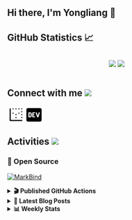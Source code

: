 ## Hi there, I'm Yongliang 👋 

## GitHub Statistics :chart_with_upwards_trend:
<div align="center">
<div style="display: flex; align-items: center; justify-content: center;">

[![](https://github-readme-stats.vercel.app/api?username=tlylt&show_icons=true&theme=tokyonight&hide_border=true&locale=en)](https://github.com/tlylt)
[![](https://github-readme-streak-stats.herokuapp.com/?user=tlylt&theme=tokyonight&hide_border=true)](https://github.com/tlylt)
</div>
</div>

## Connect with me <img src="https://media.giphy.com/media/2wh5K5yE3ulp3xgYcG/giphy-downsized.gif" width="30">

<a href="https://www.yongliangliu.com/" target="_blank"><img align="center" src="static/site-icon.png" alt="yongliangliu.com" height="40" width="40" /></a>
<a href="https://dev.to/tlylt" target="_blank"><img align="center" src="static/dev-badge.svg" alt="dev.to/tlylt" height="35" width="35" /></a>

## Activities <img src="https://media.giphy.com/media/WUlplcMpOCEmTGBtBW/giphy.gif" width="30">

### 🔭 Open Source

[![MarkBind](https://github-readme-stats.vercel.app/api/pin/?username=markbind&repo=markbind)](https://github.com/MarkBind/markbind)

<details>
<summary> <b>🎬 Published GitHub Actions </b> </summary>

[![install-graphviz](https://github-readme-stats.vercel.app/api/pin/?username=tlylt&repo=install-graphviz)](https://github.com/tlylt/install-graphviz)

[![reposense-action](https://github-readme-stats.vercel.app/api/pin/?username=tlylt&repo=reposense-action)](https://github.com/tlylt/reposense-action)

[![markbin-action](https://github-readme-stats.vercel.app/api/pin/?username=markbind&repo=markbind-action)](https://github.com/MarkBind/markbind-action)

</details>

<details>
<summary> <b>📕 Latest Blog Posts</b> </summary>

<!-- BLOG-POST-LIST:START -->
- [Repository Pattern, Revisited](https://www.yongliangliu.com/blog/repository-pattern-revisited/)
- [Open Source Software &lpar;OSS&rpar; Developer Journey](https://www.yongliangliu.com/blog/oss-dev-logs/)
- [Crossing abstraction barrier between parent and child class](https://www.yongliangliu.com/blog/cross-abstraction-barrier-between-parent-child/)
- [Intermediate GitHub CI Workflow Walk Through](https://www.yongliangliu.com/blog/intermediate-github-ci-workflow-walk-through/)
- [RooFind](https://www.yongliangliu.com/blog/roofind/)
<!-- BLOG-POST-LIST:END -->

</details>

<details>
<summary> <b>📊 Weekly Stats</b> </summary>

<!--START_SECTION:waka-->
![Code Time](http://img.shields.io/badge/Code%20Time-578%20hrs%2053%20mins-blue)

**🐱 My GitHub Data** 

> 🏆 4,367 Contributions in the Year 2022
 > 
> 📦 321.6 kB Used in GitHub's Storage 
 > 
> 🚫 Not Opted to Hire
 > 
> 📜 125 Public Repositories 
 > 
> 🔑 26 Private Repositories  
 > 
**I'm an Early 🐤** 

```text
🌞 Morning    391 commits    ███████░░░░░░░░░░░░░░░░░░   28.81% 
🌆 Daytime    338 commits    ██████░░░░░░░░░░░░░░░░░░░   24.91% 
🌃 Evening    521 commits    █████████░░░░░░░░░░░░░░░░   38.39% 
🌙 Night      107 commits    ██░░░░░░░░░░░░░░░░░░░░░░░   7.89%

```
📅 **I'm Most Productive on Friday** 

```text
Monday       169 commits    ███░░░░░░░░░░░░░░░░░░░░░░   12.45% 
Tuesday      127 commits    ██░░░░░░░░░░░░░░░░░░░░░░░   9.36% 
Wednesday    209 commits    ███░░░░░░░░░░░░░░░░░░░░░░   15.4% 
Thursday     209 commits    ███░░░░░░░░░░░░░░░░░░░░░░   15.4% 
Friday       268 commits    █████░░░░░░░░░░░░░░░░░░░░   19.75% 
Saturday     197 commits    ███░░░░░░░░░░░░░░░░░░░░░░   14.52% 
Sunday       178 commits    ███░░░░░░░░░░░░░░░░░░░░░░   13.12%

```


📊 **This Week I Spent My Time On** 

```text
⌚︎ Time Zone: Asia/Singapore

💬 Programming Languages: 
JavaScript               22 hrs 27 mins      ███████████████░░░░░░░░░░   59.52% 
Markdown                 7 hrs 5 mins        ████░░░░░░░░░░░░░░░░░░░░░   18.78% 
YAML                     4 hrs 38 mins       ███░░░░░░░░░░░░░░░░░░░░░░   12.29% 
JSON                     1 hr 19 mins        █░░░░░░░░░░░░░░░░░░░░░░░░   3.52% 
Solidity                 38 mins             ░░░░░░░░░░░░░░░░░░░░░░░░░   1.71%

```


 Last Updated on 07/11/2022 00:42:25 UTC
<!--END_SECTION:waka-->

</details>
